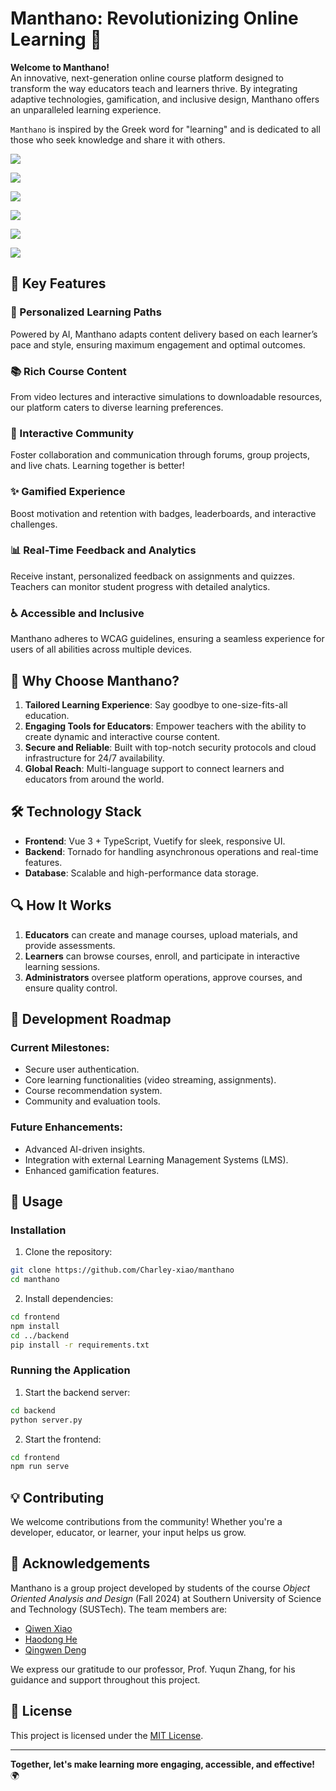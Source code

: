 # Manthano: Revolutionizing Online Learning 🚀

**Welcome to Manthano!**  
An innovative, next-generation online course platform designed to transform the way educators teach and learners thrive. By integrating adaptive technologies, gamification, and inclusive design, Manthano offers an unparalleled learning experience.

`Manthano` is inspired by the Greek word for "learning" and is dedicated to all those who seek knowledge and share it with others.

![](docs/1.png)

![](docs/2.png)

![](docs/3.png)

![](docs/4.png)

![](docs/5.png)

![](docs/6.png)


## 🌟 Key Features

### 🎯 Personalized Learning Paths
Powered by AI, Manthano adapts content delivery based on each learner’s pace and style, ensuring maximum engagement and optimal outcomes.

### 📚 Rich Course Content
From video lectures and interactive simulations to downloadable resources, our platform caters to diverse learning preferences.

### 💬 Interactive Community
Foster collaboration and communication through forums, group projects, and live chats. Learning together is better!

### ✨ Gamified Experience
Boost motivation and retention with badges, leaderboards, and interactive challenges.

### 📊 Real-Time Feedback and Analytics
Receive instant, personalized feedback on assignments and quizzes. Teachers can monitor student progress with detailed analytics.

### ♿ Accessible and Inclusive
Manthano adheres to WCAG guidelines, ensuring a seamless experience for users of all abilities across multiple devices.

## 🚀 Why Choose Manthano?

1. **Tailored Learning Experience**: Say goodbye to one-size-fits-all education.
2. **Engaging Tools for Educators**: Empower teachers with the ability to create dynamic and interactive course content.
3. **Secure and Reliable**: Built with top-notch security protocols and cloud infrastructure for 24/7 availability.
4. **Global Reach**: Multi-language support to connect learners and educators from around the world.

## 🛠️ Technology Stack

- **Frontend**: Vue 3 + TypeScript, Vuetify for sleek, responsive UI.
- **Backend**: Tornado for handling asynchronous operations and real-time features.
- **Database**: Scalable and high-performance data storage.

## 🔍 How It Works

1. **Educators** can create and manage courses, upload materials, and provide assessments.
2. **Learners** can browse courses, enroll, and participate in interactive learning sessions.
3. **Administrators** oversee platform operations, approve courses, and ensure quality control.


## 🚧 Development Roadmap

### Current Milestones:
- Secure user authentication.
- Core learning functionalities (video streaming, assignments).
- Course recommendation system.
- Community and evaluation tools.

### Future Enhancements:
- Advanced AI-driven insights.
- Integration with external Learning Management Systems (LMS).
- Enhanced gamification features.


## 📘 Usage

### Installation

1. Clone the repository:
```bash
git clone https://github.com/Charley-xiao/manthano
cd manthano
```
2. Install dependencies:
```bash
cd frontend
npm install
cd ../backend
pip install -r requirements.txt
```

### Running the Application

1. Start the backend server:
```bash
cd backend
python server.py
```
2. Start the frontend:
```bash
cd frontend
npm run serve
```

## 💡 Contributing

We welcome contributions from the community! Whether you're a developer, educator, or learner, your input helps us grow.


## 🙏 Acknowledgements

Manthano is a group project developed by students of the course *Object Oriented Analysis and Design* (Fall 2024) at Southern University of Science and Technology (SUSTech). The team members are:

- [Qiwen Xiao](https://github.com/Charley-xiao)
- [Haodong He](https://github.com/qwurd231)
- [Qingwen Deng](https://github.com/Iamakittens)

We express our gratitude to our professor, Prof. Yuqun Zhang, for his guidance and support throughout this project.


## 📄 License

This project is licensed under the [MIT License](./LICENSE).

---

**Together, let's make learning more engaging, accessible, and effective!** 🌍
